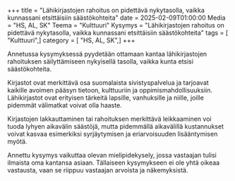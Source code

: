+++
title = "Lähikirjastojen rahoitus on pidettävä nykytasolla, vaikka kunnassani etsittäisiin säästökohteita"
date = 2025-02-09T01:00:00
Media = "HS, AL, SK"
Teema = "Kulttuuri"
Kysymys = "Lähikirjastojen rahoitus on pidettävä nykytasolla, vaikka kunnassani etsittäisiin säästökohteita"
tags = [ "Kulttuuri",]
category = [ "HS, AL, SK",]
+++

Annetussa kysymyksessä pyydetään ottamaan kantaa lähikirjastojen rahoituksen säilyttämiseen nykyisellä tasolla, vaikka kunta etsisi säästökohteita.

Kirjastot ovat merkittävä osa suomalaista sivistyspalvelua ja tarjoavat kaikille avoimen pääsyn tietoon, kulttuuriin ja oppimismahdollisuuksiin. Lähikirjastot ovat erityisen tärkeitä lapsille, vanhuksille ja niille, joille pidemmät välimatkat voivat olla haaste.

Kirjastojen lakkauttaminen tai rahoituksen merkittävä leikkaaminen voi tuoda lyhyen aikavälin säästöjä, mutta pidemmällä aikavälillä kustannukset voivat kasvaa esimerkiksi syrjäytymisen ja eriarvoisuuden lisääntymisen myötä.

Annettu kysymys vaikuttaa olevan mielipidekysely, jossa vastaajan tulisi ilmaista oma kantansa asiaan. Tällaiseen kysymykseen ei ole yhtä oikeaa vastausta, vaan se riippuu vastaajan arvoista ja näkemyksistä.